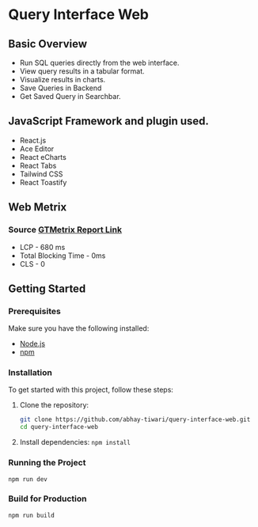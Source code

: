 # Query Interface Web

## Basic Overview

- Run SQL queries directly from the web interface.
- View query results in a tabular format.
- Visualize results in charts.
- Save Queries in Backend
- Get Saved Query in Searchbar.

## JavaScript Framework and plugin used.

- React.js
- Ace Editor
- React eCharts
- React Tabs
- Tailwind CSS
- React Toastify

## Web Metrix

### Source [GTMetrix Report Link](https://gtmetrix.com/reports/calm-hamster-dc5710.netlify.app/OxQKAvsz/#)

- LCP - 680 ms
- Total Blocking Time - 0ms
- CLS - 0

## Getting Started

### Prerequisites

Make sure you have the following installed:

- [Node.js](https://nodejs.org/)
- [npm](https://www.npmjs.com/)

### Installation

To get started with this project, follow these steps:

1. Clone the repository:

   ```bash
   git clone https://github.com/abhay-tiwari/query-interface-web.git
   cd query-interface-web
   ```

2. Install dependencies:
   `npm install`

### Running the Project

`npm run dev`

### Build for Production

`npm run build`
